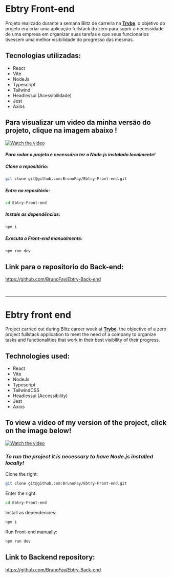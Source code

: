 # Ebtry Front-end
Projeto realizado durante a semana Blitz de carreira na **[Trybe](https://www.betrybe.com/)**.
o objetivo do projeto era criar uma aplicação fullstack do zero para suprir a necessidade de uma empresa em organizar suas tarefas e que seus funcionarios tivessem uma melhor visibilidade do progresso das mesmas.

## Tecnologias utilizadas:
- React
- Vite
- NodeJs
- Typescript
- Tailwind
- Headlessui (Acessibilidade)
- Jest
- Axios

## Para visualizar um video da minha versão do projeto, clique na imagem abaixo !

[![Watch the video](https://encrypted-tbn0.gstatic.com/images?q=tbn:ANd9GcTvX7XjW8SbO7M8RFY41EYr8WtFq9QouZ7L5A&usqp=CAU)](https://www.youtube.com/watch?v=Ahqy3R-qC5c)

#### *Para rodar o projeto é necessário ter o Node.js instalado localmente!*

##### Clone o repositório:
```bash
git clone git@github.com:BrunoFay/Ebtry-Front-end.git
```

##### Entre no repositório:
```bash
cd Ebtry-Front-end
```

##### Instale as dependências:
```bash
npm i
```

##### Executa o Front-end manualmente:
```bash
npm run dev
```

## Link para o repositorio do Back-end:
https://github.com/BrunoFay/Ebtry-Back-end

<br/>
<hr/>

# Ebtry front end
Project carried out during Blitz career week at **[Trybe](https://www.betrybe.com/)**.
the objective of a zero project fullstack application to meet the need of a company to organize tasks and functionalities that work in their best visibility of their progress.

## Technologies used:
- React
- Vite
- NodeJs
- Typescript
- TailwindCSS
- Headlessui (Accessibility)
- Jest
- Axios

## To view a video of my version of the project, click on the image below!

[![Watch the video](https://encrypted-tbn0.gstatic.com/images?q=tbn:ANd9GcTvX7XjW8SbO7M8RFY41EYr8WtFq9QouZ7L5A&usqp=CAU)](https://www.youtube.com/watch?v=Ahqy3R-qC5c)

### *To run the project it is necessary to have Node.js installed locally!*

Clone the right:
```bash
git clone git@github.com:BrunoFay/Ebtry-Front-end.git
```

Enter the right:
```bash
cd Ebtry-Front-end
```

Install as dependencies:
```bash
npm i
```

Run Front-end manually:
```bash
npm run dev
```

## Link to Backend repository:
https://github.com/BrunoFay/Ebtry-Back-end
